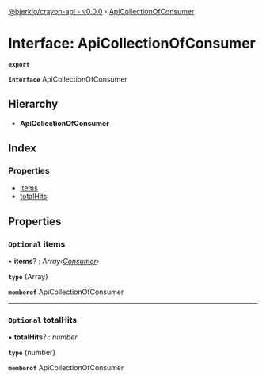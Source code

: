 [@bjerkio/crayon-api - v0.0.0](../README.md) › [ApiCollectionOfConsumer](apicollectionofconsumer.md)

# Interface: ApiCollectionOfConsumer

**`export`** 

**`interface`** ApiCollectionOfConsumer

## Hierarchy

* **ApiCollectionOfConsumer**

## Index

### Properties

* [items](apicollectionofconsumer.md#optional-items)
* [totalHits](apicollectionofconsumer.md#optional-totalhits)

## Properties

### `Optional` items

• **items**? : *Array‹[Consumer](consumer.md)›*

**`type`** {Array<Consumer>}

**`memberof`** ApiCollectionOfConsumer

___

### `Optional` totalHits

• **totalHits**? : *number*

**`type`** {number}

**`memberof`** ApiCollectionOfConsumer
